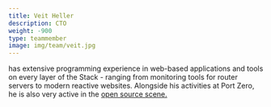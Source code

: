 ```yaml
---
title: Veit Heller
description: CTO
weight: -900
type: teammember
image: img/team/veit.jpg
---
```

has extensive programming experience in web-based applications and tools on every layer of the Stack - ranging from monitoring tools for router servers to modern reactive websites.
Alongside his activities at Port Zero, he is also very active in the
[open source scene.](https://github.com/hellerve)
